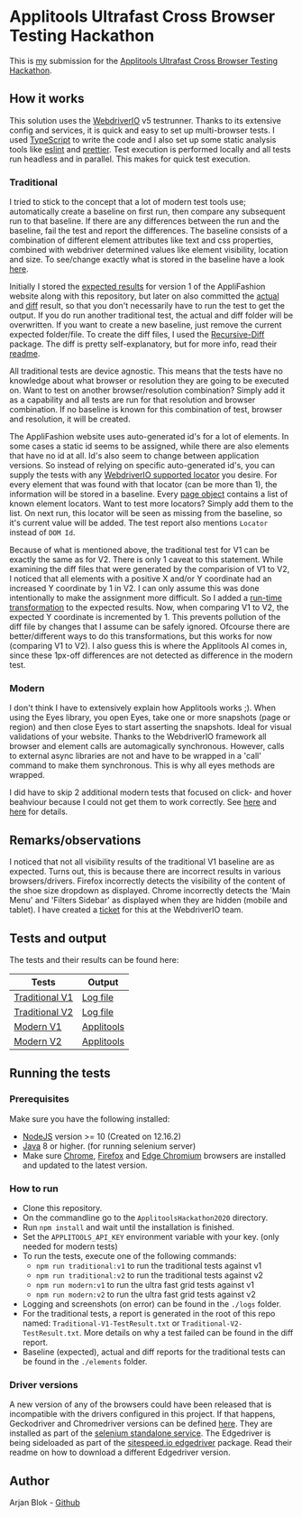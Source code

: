 # Applitools Ultrafast Cross Browser Testing Hackathon

This is [my](#Author) submission for the [Applitools Ultrafast Cross Browser Testing Hackathon](https://applitools.com/cross-browser-testing-hackathon-v20-1-instructions/).

## How it works

This solution uses the [WebdriverIO](https://webdriver.io/) v5 testrunner. Thanks to its extensive config and services, it is quick and easy to set up multi-browser tests. I used [TypeScript](https://www.typescriptlang.org/) to write the code and I also set up some static analysis tools like [eslint](https://eslint.org/) and [prettier](https://prettier.io/).
Test execution is performed locally and all tests run headless and in parallel. This makes for quick test execution.

### Traditional

I tried to stick to the concept that a lot of modern test tools use; automatically create a baseline on first run, then compare any subsequent run to that baseline. If there are any differences between the run and the baseline, fail the test and report the differences.
The baseline consists of a combination of different element attributes like text and css properties, combined with webdriver determined values like element visibility, location and size.
To see/change exactly what is stored in the baseline have a look [here](./src/helpers/check.ts#L73).

Initially I stored the [expected results](./elements/expected) for version 1 of the AppliFashion website along with this repository, but later on also committed the [actual]("./elements/actual) and [diff]("./elements/diff) result, so that you don't necessarily have to run the test to get the output. If you do run another traditional test, the actual and diff folder will be overwritten. If you want to create a new baseline, just remove the current expected folder/file. To create the diff files, I used the [Recursive-Diff](https://www.npmjs.com/package/recursive-diff) package. The diff is pretty self-explanatory, but for more info, read their [readme](https://github.com/cosmicanant/recursive-diff/blob/master/README.md).

All traditional tests are device agnostic. This means that the tests have no knowledge about what browser or resolution they are going to be executed on. Want to test on another browser/resolution combination? Simply add it as a capability and all tests are run for that resolution and browser combination. If no baseline is known for this combination of test, browser and resolution, it will be created.

The AppliFashion website uses auto-generated id's for a lot of elements. In some cases a static id seems to be assigned, while there are also elements that have no id at all. Id's also seem to change between application versions. So instead of relying on specific auto-generated id's, you can supply the tests with any [WebdriverIO supported locator](https://v5.webdriver.io/docs/selectors.html) you desire. For every element that was found with that locator (can be more than 1), the information will be stored in a baseline. Every [page object](./src/pages) contains a list of known element locators. Want to test more locators? Simply add them to the list. On next run, this locator will be seen as missing from the baseline, so it's current value will be added. The test report also mentions `Locator` instead of `DOM Id`.

Because of what is mentioned above, the traditional test for V1 can be exactly the same as for V2. There is only 1 caveat to this statement. While examining the diff files that were generated by the comparision of V1 to V2, I noticed that all elements with a positive X and/or Y coordinate had an increased Y coordinate by 1 in V2. I can only assume this was done intentionally to make the assignment more difficult. So I added a [run-time transformation](./src/helpers/check.ts#L120) to the expected results. Now, when comparing V1 to V2, the expected Y coordinate is incremented by 1. This prevents pollution of the diff file by changes that I assume can be safely ignored. Ofcourse there are better/different ways to do this transformations, but this works for now (comparing V1 to V2). I also guess this is where the Applitools AI comes in, since these 1px-off differences are not detected as difference in the modern test.

### Modern

I don't think I have to extensively explain how Applitools works ;).
When using the Eyes library, you open Eyes, take one or more snapshots (page or region) and then close Eyes to start asserting the snapshots. Ideal for visual validations of your website. Thanks to the WebdriverIO framework all browser and element calls are automagically synchronous. However, calls to external async libraries are not and have to be wrapped in a 'call' command to make them synchronous. This is why all eyes methods are wrapped.

I did have to skip 2 additional modern tests that focused on click- and hover beahviour because I could not get them to work correctly. See [here](./src/tests/ModernTestsV1/CrossDeviceElements.test.ts#L36) and [here](./src/tests/ModernTestsV1/CrossDeviceElements.test.ts#L76) for details.

## Remarks/observations

I noticed that not all visibility results of the traditional V1 baseline are as expected. Turns out, this is because there are incorrect results in various browsers/drivers. Firefox incorrectly detects the visibility of the content of the shoe size dropdown as displayed. Chrome incorrectly detects the 'Main Menu' and 'Filters Sidebar' as displayed when they are hidden (mobile and tablet). I have created a [ticket](https://github.com/webdriverio/webdriverio/issues/5534) for this at the WebdriverIO team.

## Tests and output

The tests and their results can be found here:

| Tests                                            | Output                                                                          |
| ------------------------------------------------ | ------------------------------------------------------------------------------- |
| [Traditional V1](./src/tests/TraditionalTestsV1) | [Log file](./Traditional-V1-TestResults.txt)                                    |
| [Traditional V2](./src/tests/TraditionalTestsV2) | [Log file](./Traditional-V2-TestResults.txt)                                    |
| [Modern V1](./src/tests/ModernTestsV1)           | [Applitools](https://eyes.applitools.com/app/test-results/00000251808707726085) |
| [Modern V2](./src/tests/ModernTestsV2)           | [Applitools](https://eyes.applitools.com/app/test-results/00000251808707562356) |

## Running the tests

### Prerequisites

Make sure you have the following installed:

- [NodeJS](https://nodejs.org/) version >= 10 (Created on 12.16.2)
- [Java](https://www.java.com/) 8 or higher. (for running selenium server)
- Make sure [Chrome](https://www.google.com/chrome/), [Firefox](https://www.mozilla.org/firefox/new/) and [Edge Chromium](https://www.microsoft.com/edge) browsers are installed and updated to the latest version.

### How to run

- Clone this repository.
- On the commandline go to the `ApplitoolsHackathon2020` directory.
- Run `npm install` and wait until the installation is finished.
- Set the `APPLITOOLS_API_KEY` environment variable with your key. (only needed for modern tests)
- To run the tests, execute one of the following commands:
  - `npm run traditional:v1` to run the traditional tests against v1
  - `npm run traditional:v2` to run the traditional tests against v2
  - `npm run modern:v1` to run the ultra fast grid tests against v1
  - `npm run modern:v2` to run the ultra fast grid tests against v2
- Logging and screenshots (on error) can be found in the `./logs` folder.
- For the traditional tests, a report is generated in the root of this repo named: `Traditional-V1-TestResult.txt` or `Traditional-V2-TestResult.txt`. More details on why a test failed can be found in the diff report.
- Baseline (expected), actual and diff reports for the traditional tests can be found in the `./elements` folder.

### Driver versions

A new version of any of the browsers could have been released that is incompatible with the drivers configured in this project. If that happens, Geckodriver and Chromedriver versions can be defined [here](./src/helpers/wdioConfig.ts#L5). They are installed as part of the [selenium standalone service](https://www.npmjs.com/package/@wdio/selenium-standalone-service). The Edgedriver is being sideloaded as part of the [sitespeed.io edgedriver](https://www.npmjs.com/package/@sitespeed.io/edgedriver) package. Read their readme on how to download a different Edgedriver version.

## Author

Arjan Blok - [Github](https://github.com/ablok)

